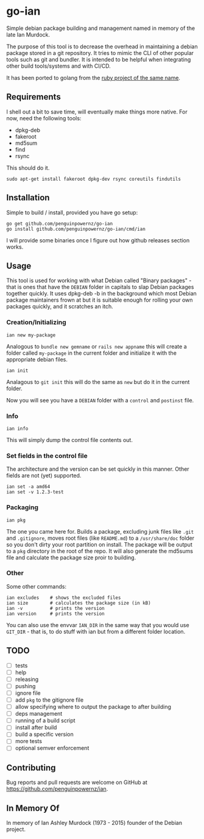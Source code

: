 # go-ian

Simple debian package building and management named in memory of the late Ian Murdock.

The purpose of this tool is to decrease the overhead in maintaining a debian package stored 
in a git repository. It tries to mimic the CLI of other popular tools such as git and bundler.
It is intended to be helpful when integrating other build tools/systems and with CI/CD.

It has been ported to golang from the [ruby project of the same name](https://github.com/penguinpowernz/ian).

## Requirements

I shell out a bit to save time, will eventually make things more native.  For now, need the following tools:

* dpkg-deb
* fakeroot
* md5sum
* find
* rsync

This should do it.

    sudo apt-get install fakeroot dpkg-dev rsync coreutils findutils

## Installation

Simple to build / install, provided you have go setup:

    go get github.com/penguinpowernz/go-ian
    go install github.com/penguinpowernz/go-ian/cmd/ian
    
I will provide some binaries once I figure out how github releases section works.
    
## Usage

This tool is used for working with what Debian called "Binary packages" - that is ones that have the `DEBIAN`
folder in capitals to slap Debian packages together quickly. It uses dpkg-deb -b in the background which most
Debian package maintainers frown at but it is suitable enough for rolling your own packages quickly, and it
scratches an itch.

### Creation/Initializing

    ian new my-package
 
Analogous to `bundle new gemname` or `rails new appname` this will create a folder called `my-package` in the
current folder and initialize it with the appropriate debian files.

    ian init
    
Analagous to `git init` this will do the same as `new` but do it in the current folder.

Now you will see you have a `DEBIAN` folder with a `control` and `postinst` file.

### Info

    ian info
    
This will simply dump the control file contents out.
 
### Set fields in the control file

The architecture and the version can be set quickly in this manner.  Other fields are not (yet) supported.

    ian set -a amd64
    ian set -v 1.2.3-test

### Packaging

    ian pkg
    
The one you came here for.  Builds a package, excluding junk files like `.git` and `.gitignore`, moves root
files (like `README.md`) to a `/usr/share/doc` folder so you don't dirty your root partition on install.  The
package will be output to a `pkg` directory in the root of the repo.  It will also generate the md5sums file
and calculate the package size proir to building.

### Other

Some other commands:

    ian excludes    # shows the excluded files
    ian size        # calculates the package size (in kB)
    ian -v          # prints the version
    ian version     # prints the version

You can also use the envvar `IAN_DIR` in the same way that you would use `GIT_DIR` - that is, to do stuff
with ian but from a different folder location.

## TODO

- [ ] tests
- [ ] help
- [ ] releasing
- [ ] pushing
- [ ] ignore file
- [ ] add `pkg` to the gitignore file
- [ ] allow specifying where to output the package to after building
- [ ] deps management
- [ ] running of a build script
- [ ] install after build
- [ ] build a specific version
- [ ] more tests
- [ ] optional semver enforcement

## Contributing

Bug reports and pull requests are welcome on GitHub at https://github.com/penguinpowernz/ian.

## In Memory Of

In memory of Ian Ashley Murdock (1973 - 2015) founder of the Debian project.
